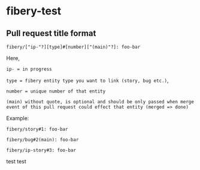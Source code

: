 # fibery-test

## Pull request title format

```
fibery/["ip-"?][type]#[number]["(main)"?]: foo-bar
```

Here,

`ip- = in progress`

`type = fibery entity type you want to link (story, bug etc.)`,

`number = unique number of that entity`

`(main) without quote, is optional and should be only passed when merge event of this pull request could effect that entity (merged => done)`

Example:

`fibery/story#1: foo-bar`

`fibery/bug#2(main): foo-bar`

`fibery/ip-story#3: foo-bar`

test test
